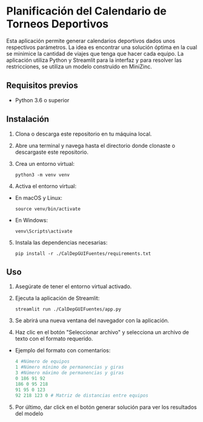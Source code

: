 # Planificación del Calendario de Torneos Deportivos

Esta aplicación permite generar calendarios deportivos dados unos respectivos parámetros. La idea es encontrar una solución óptima en la cual se minimice la cantidad de viajes que tenga que hacer cada equipo. La aplicación utiliza Python y Streamlit para la interfaz y para resolver las restricciones, se utiliza un modelo construido en MiniZinc.

## Requisitos previos

- Python 3.6 o superior

## Instalación

1. Clona o descarga este repositorio en tu máquina local.

2. Abre una terminal y navega hasta el directorio donde clonaste o descargaste este repositorio.

3. Crea un entorno virtual:

   ```
   python3 -m venv venv
   ```

4. Activa el entorno virtual:

- En macOS y Linux:
  ```
  source venv/bin/activate
  ```
- En Windows:
  ```
  venv\Scripts\activate
  ```

5. Instala las dependencias necesarias:
   ```
   pip install -r ./CalDepGUIFuentes/requirements.txt
   ```

## Uso

1. Asegúrate de tener el entorno virtual activado.

2. Ejecuta la aplicación de Streamlit:

   ```
   streamlit run ./CalDepGUIFuentes/app.py
   ```

3. Se abrirá una nueva ventana del navegador con la aplicación.

4. Haz clic en el botón "Seleccionar archivo" y selecciona un archivo de texto con el formato requerido.

- Ejemplo del formato con comentarios:
  ```python
  4 #Número de equipos
  1 #Número mínimo de permanencias y giras
  3 #Número máximo de permanencias y giras
  0 186 91 92
  186 0 95 218
  91 95 0 123
  92 218 123 0 # Matriz de distancias entre equipos
  ```

5. Por último, dar click en el botón generar solución para ver los resultados del modelo
